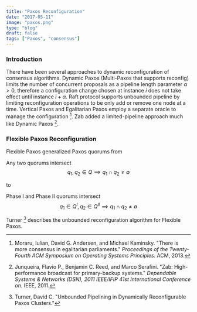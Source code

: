 ```yaml
---
title: "Paxos Reconfiguration"
date: "2017-05-11"
image: "paxos.png"
type: "blog"
draft: false
tags: ["Paxos", "consensus"]
---
```


### Introduction

There have been several approaches to dynamic reconfiguration of consensus algorithms.
Dynamic Paxos (Multi-Paxos that supports reconfig) limits the number of concurrent proposals as a pipeline length parameter $\alpha > 0$, therefore a configuration change chosen at instance $i$ does not take effect until instance $i + \alpha$. Raft protocol supports unbounded pipeline by limiting reconfiguration operations to be only add or remove one node at a time. Vertical Paxos and Egalitarian Paxos employ a separate oracle to manage the configuration [^epaxos]. Zab added a limited-pipeline approach much like Dynamic Paxos [^zab].

### Flexible Paxos Reconfiguration

Flexible Paxos generalized Paxos quorums from

Any two quorums intersect
$$q_1, q_2 \in Q \implies q_1 \cap q_2 \neq \emptyset$$

to

Phase I and Phase II quorums intersect
$$q_1 \in Q^{I}, q_2 \in Q^{II} \implies q_1 \cap q_2 \neq \emptyset$$

Turner [^upaxos] describes the unbounded reconfiguration algorithm for Flexible Paxos.



[^upaxos]: Turner, David C. "Unbounded Pipelining in Dynamically Reconfigurable Paxos Clusters."

[^epaxos]: Moraru, Iulian, David G. Andersen, and Michael Kaminsky. "There is more consensus in egalitarian parliaments." *Proceedings of the Twenty-Fourth ACM Symposium on Operating Systems Principles.* ACM, 2013.

[^zab]: Junqueira, Flavio P., Benjamin C. Reed, and Marco Serafini. "Zab: High-performance broadcast for primary-backup systems." *Dependable Systems & Networks (DSN), 2011 IEEE/IFIP 41st International Conference on.* IEEE, 2011.
